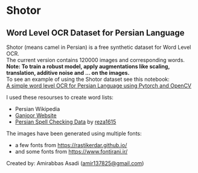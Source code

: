 # Shotor
## Word Level OCR Dataset for Persian Language

Shotor (means camel in Persian) is a free synthetic dataset for Word Level OCR.    
The current version contains 120000 images and corresponding words.  
**Note: To train a robust model, apply augmentations like scaling, translation, additive noise and ...  on the images.**  
To see an example of using the Shotor dataset see this notebook:  
[A simple word level OCR for Persian Language using Pytorch and OpenCV](https://github.com/amirabbasasadi/PersianOCR)  


I used these resourses to create word lists:  
- Persian Wikipedia
- [Ganjoor Website](https://ganjoor.net/)
- [Persian Spell Checking Data](https://github.com/reza1615/Persian-Spell-checker) by [reza1615](https://github.com/reza1615)

The images have been generated using multiple fonts:
- a few fonts from https://rastikerdar.github.io/
- and some fonts from https://www.fontirani.ir/  

Created by: Amirabbas Asadi (amir137825@gmail.com)
